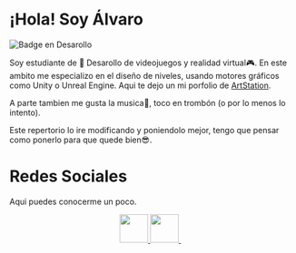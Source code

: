 # ¡Hola! Soy Álvaro

 ![Badge en Desarollo](https://img.shields.io/badge/STATUS-EN%20DESAROLLO-green)
 
Soy estudiante de :space_invader: Desarollo de videojuegos y realidad virtual:video_game:. En este ambito me especializo en el diseño de niveles, usando motores gráficos como Unity o Unreal Engine. Aqui te dejo un mi porfolio de <a href="https://www.artstation.com/itoxic3d/profile" target="_blank">ArtStation</a>.

A parte tambien me gusta la musica:musical_note:, toco en trombón (o por lo menos lo intento).

Este repertorio lo ire modificando y poniendolo mejor, tengo que pensar como ponerlo para que quede bien:sunglasses:.

# Redes Sociales
Aqui puedes conocerme un poco.

<p align="center">
    <a href="https://github.com/iToxicD" target="_blank">
        <img loading="lazy" src="https://distreau.com/github.svg" 
    height="50">
    <a href="https://www.linkedin.com/in/alvaro-cantero-363212223/" target="_blank">
        <img loading="lazy" src="https://upload.wikimedia.org/wikipedia/commons/thumb/c/ca/LinkedIn_logo_initials.png/768px-LinkedIn_logo_initials.png" 
    height="50">
    </a> &nbsp;&nbsp;  
</p>
